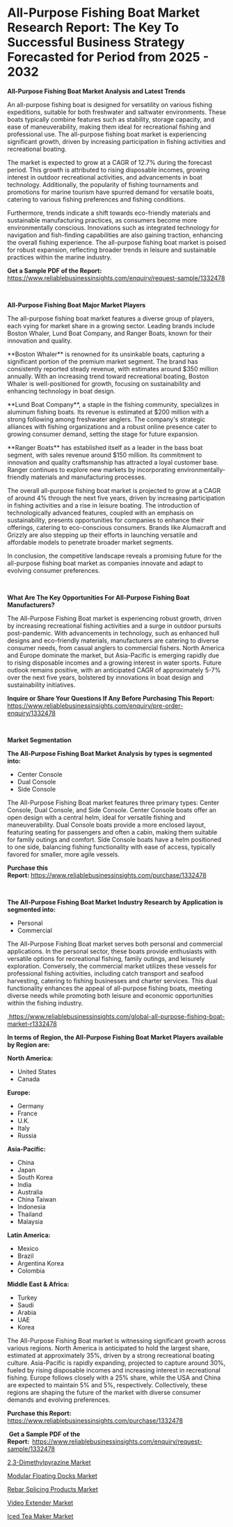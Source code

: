 <p><h1>All-Purpose Fishing Boat Market Research Report: The Key To Successful Business Strategy Forecasted for Period from 2025 - 2032</h1></p><p><strong>All-Purpose Fishing Boat Market Analysis and Latest Trends</strong></p>
<p><p>An all-purpose fishing boat is designed for versatility on various fishing expeditions, suitable for both freshwater and saltwater environments. These boats typically combine features such as stability, storage capacity, and ease of maneuverability, making them ideal for recreational fishing and professional use. The all-purpose fishing boat market is experiencing significant growth, driven by increasing participation in fishing activities and recreational boating.</p><p>The market is expected to grow at a CAGR of 12.7% during the forecast period. This growth is attributed to rising disposable incomes, growing interest in outdoor recreational activities, and advancements in boat technology. Additionally, the popularity of fishing tournaments and promotions for marine tourism have spurred demand for versatile boats, catering to various fishing preferences and fishing conditions. </p><p>Furthermore, trends indicate a shift towards eco-friendly materials and sustainable manufacturing practices, as consumers become more environmentally conscious. Innovations such as integrated technology for navigation and fish-finding capabilities are also gaining traction, enhancing the overall fishing experience. The all-purpose fishing boat market is poised for robust expansion, reflecting broader trends in leisure and sustainable practices within the marine industry.</p></p>
<p><strong>Get a Sample PDF of the Report:&nbsp;</strong> <a href="https://www.reliablebusinessinsights.com/enquiry/request-sample/1332478?utm_campaign=3116&utm_medium=2&utm_source=Github&utm_content=ia&utm_term=24032025&utm_id=all-purpose-fishing-boat">https://www.reliablebusinessinsights.com/enquiry/request-sample/1332478</a></p>
<p>&nbsp;</p>
<p><strong>All-Purpose Fishing Boat Major Market Players</strong></p>
<p><p>The all-purpose fishing boat market features a diverse group of players, each vying for market share in a growing sector. Leading brands include Boston Whaler, Lund Boat Company, and Ranger Boats, known for their innovation and quality.</p><p>**Boston Whaler** is renowned for its unsinkable boats, capturing a significant portion of the premium market segment. The brand has consistently reported steady revenue, with estimates around $350 million annually. With an increasing trend toward recreational boating, Boston Whaler is well-positioned for growth, focusing on sustainability and enhancing technology in boat design.</p><p>**Lund Boat Company**, a staple in the fishing community, specializes in aluminum fishing boats. Its revenue is estimated at $200 million with a strong following among freshwater anglers. The company's strategic alliances with fishing organizations and a robust online presence cater to growing consumer demand, setting the stage for future expansion.</p><p>**Ranger Boats** has established itself as a leader in the bass boat segment, with sales revenue around $150 million. Its commitment to innovation and quality craftsmanship has attracted a loyal customer base. Ranger continues to explore new markets by incorporating environmentally-friendly materials and manufacturing processes.</p><p>The overall all-purpose fishing boat market is projected to grow at a CAGR of around 4% through the next five years, driven by increasing participation in fishing activities and a rise in leisure boating. The introduction of technologically advanced features, coupled with an emphasis on sustainability, presents opportunities for companies to enhance their offerings, catering to eco-conscious consumers. Brands like Alumacraft and Grizzly are also stepping up their efforts in launching versatile and affordable models to penetrate broader market segments. </p><p>In conclusion, the competitive landscape reveals a promising future for the all-purpose fishing boat market as companies innovate and adapt to evolving consumer preferences.</p></p>
<p>&nbsp;</p>
<p><strong>What Are The Key Opportunities For All-Purpose Fishing Boat Manufacturers?</strong></p>
<p><p>The All-Purpose Fishing Boat market is experiencing robust growth, driven by increasing recreational fishing activities and a surge in outdoor pursuits post-pandemic. With advancements in technology, such as enhanced hull designs and eco-friendly materials, manufacturers are catering to diverse consumer needs, from casual anglers to commercial fishers. North America and Europe dominate the market, but Asia-Pacific is emerging rapidly due to rising disposable incomes and a growing interest in water sports. Future outlook remains positive, with an anticipated CAGR of approximately 5-7% over the next five years, bolstered by innovations in boat design and sustainability initiatives.</p></p>
<p><strong>Inquire or Share Your Questions If Any Before Purchasing This Report:</strong> <a href="https://www.reliablebusinessinsights.com/enquiry/pre-order-enquiry/1332478?utm_campaign=3116&utm_medium=2&utm_source=Github&utm_content=ia&utm_term=24032025&utm_id=all-purpose-fishing-boat">https://www.reliablebusinessinsights.com/enquiry/pre-order-enquiry/1332478</a></p>
<p>&nbsp;</p>
<p><strong>Market Segmentation</strong></p>
<p><strong>The All-Purpose Fishing Boat Market Analysis by types is segmented into:</strong></p>
<p><ul><li>Center Console</li><li>Dual Console</li><li>Side Console</li></ul></p>
<p><p>The All-Purpose Fishing Boat market features three primary types: Center Console, Dual Console, and Side Console. Center Console boats offer an open design with a central helm, ideal for versatile fishing and maneuverability. Dual Console boats provide a more enclosed layout, featuring seating for passengers and often a cabin, making them suitable for family outings and comfort. Side Console boats have a helm positioned to one side, balancing fishing functionality with ease of access, typically favored for smaller, more agile vessels.</p></p>
<p><strong>Purchase this Report:&nbsp;</strong><a href="https://www.reliablebusinessinsights.com/purchase/1332478?utm_campaign=3116&utm_medium=2&utm_source=Github&utm_content=ia&utm_term=24032025&utm_id=all-purpose-fishing-boat">https://www.reliablebusinessinsights.com/purchase/1332478</a></p>
<p>&nbsp;</p>
<p><strong>The All-Purpose Fishing Boat Market Industry Research by Application is segmented into:</strong></p>
<p><ul><li>Personal</li><li>Commercial</li></ul></p>
<p><p>The All-Purpose Fishing Boat market serves both personal and commercial applications. In the personal sector, these boats provide enthusiasts with versatile options for recreational fishing, family outings, and leisurely exploration. Conversely, the commercial market utilizes these vessels for professional fishing activities, including catch transport and seafood harvesting, catering to fishing businesses and charter services. This dual functionality enhances the appeal of all-purpose fishing boats, meeting diverse needs while promoting both leisure and economic opportunities within the fishing industry.</p></p>
<p><a href="https://www.reliablebusinessinsights.com/global-all-purpose-fishing-boat-market-r1332478?utm_campaign=3116&utm_medium=2&utm_source=Github&utm_content=ia&utm_term=24032025&utm_id=all-purpose-fishing-boat">&nbsp;https://www.reliablebusinessinsights.com/global-all-purpose-fishing-boat-market-r1332478</a></p>
<p><strong>In terms of Region, the All-Purpose Fishing Boat Market Players available by Region are:</strong></p>
<p>
    <p> <strong> North America: </strong>
        <ul>
            <li>United States</li>
            <li>Canada</li>
        </ul>
        </p> 
    <p> <strong> Europe: </strong>
        <ul>
            <li>Germany</li>
            <li>France</li>
            <li>U.K.</li>
            <li>Italy</li>
            <li>Russia</li>
        </ul>
        </p> 
    <p> <strong> Asia-Pacific: </strong>
        <ul>
            <li>China</li>
            <li>Japan</li>
            <li>South Korea</li>
            <li>India</li>
            <li>Australia</li>
            <li>China Taiwan</li>
            <li>Indonesia</li>
            <li>Thailand</li>
            <li>Malaysia</li>
        </ul>
        </p> 
    <p> <strong> Latin America: </strong>
        <ul>
            <li>Mexico</li>
            <li>Brazil</li>
            <li>Argentina Korea</li>
            <li>Colombia</li>
        </ul>
        </p> 
    <p> <strong> Middle East & Africa: </strong>
        <ul>
            <li>Turkey</li>
            <li>Saudi</li>
            <li>Arabia</li>
            <li>UAE</li>
            <li>Korea</li>
        </ul>
    </p>
    </p>
<p><p>The All-Purpose Fishing Boat market is witnessing significant growth across various regions. North America is anticipated to hold the largest share, estimated at approximately 35%, driven by a strong recreational boating culture. Asia-Pacific is rapidly expanding, projected to capture around 30%, fueled by rising disposable incomes and increasing interest in recreational fishing. Europe follows closely with a 25% share, while the USA and China are expected to maintain 5% and 5%, respectively. Collectively, these regions are shaping the future of the market with diverse consumer demands and evolving preferences.</p></p>
<p><strong>Purchase this Report: </strong><a href="https://www.reliablebusinessinsights.com/purchase/1332478?utm_campaign=3116&utm_medium=2&utm_source=Github&utm_content=ia&utm_term=24032025&utm_id=all-purpose-fishing-boat">https://www.reliablebusinessinsights.com/purchase/1332478</a></p>
<p>&nbsp;<strong>Get a Sample PDF of the Report:&nbsp;&nbsp;</strong><a href="https://www.reliablebusinessinsights.com/enquiry/request-sample/1332478?utm_campaign=3116&utm_medium=2&utm_source=Github&utm_content=ia&utm_term=24032025&utm_id=all-purpose-fishing-boat">https://www.reliablebusinessinsights.com/enquiry/request-sample/1332478</a></p>
<p><strong></strong></p>
<p><p><a href="https://github.com/ziwersekos/Market-Research-Report-List-1/blob/main/23-dimethylpyrazine-market.md?utm_campaign=3116&utm_medium=2&utm_source=Github&utm_content=ia&utm_term=24032025&utm_id=all-purpose-fishing-boat">2,3-Dimethylpyrazine Market</a></p><p><a href="https://www.linkedin.com/pulse/modular-floating-docks-market-revolution-driving-factors-bmspe?utm_campaign=3116&utm_medium=2&utm_source=Github&utm_content=ia&utm_term=24032025&utm_id=all-purpose-fishing-boat">Modular Floating Docks Market</a></p><p><a href="https://www.linkedin.com/pulse/rebar-splicing-products-market-overview-expected-growth-e2fne?utm_campaign=3116&utm_medium=2&utm_source=Github&utm_content=ia&utm_term=24032025&utm_id=all-purpose-fishing-boat">Rebar Splicing Products Market</a></p><p><a href="https://www.linkedin.com/pulse/complete-analysis-video-extender-markets-size-share-revenue-kgioe?utm_campaign=3116&utm_medium=2&utm_source=Github&utm_content=ia&utm_term=24032025&utm_id=all-purpose-fishing-boat">Video Extender Market</a></p><p><a href="https://www.linkedin.com/pulse/data-global-iced-tea-maker-markets-share-size-growth-opportunity-xeebe?utm_campaign=3116&utm_medium=2&utm_source=Github&utm_content=ia&utm_term=24032025&utm_id=all-purpose-fishing-boat">Iced Tea Maker Market</a></p></p>